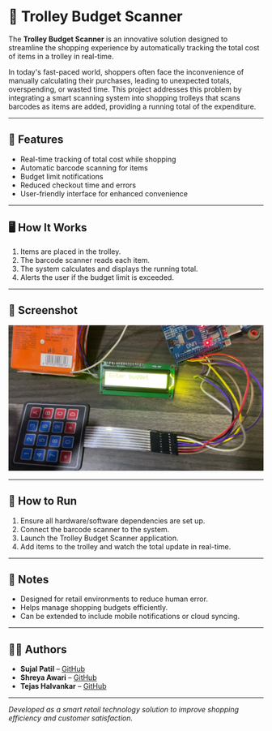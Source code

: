 # 🛒 Trolley Budget Scanner

The **Trolley Budget Scanner** is an innovative solution designed to streamline the shopping experience by automatically tracking the total cost of items in a trolley in real-time.  

In today's fast-paced world, shoppers often face the inconvenience of manually calculating their purchases, leading to unexpected totals, overspending, or wasted time. This project addresses this problem by integrating a smart scanning system into shopping trolleys that scans barcodes as items are added, providing a running total of the expenditure.

---

## 🚀 Features
- Real-time tracking of total cost while shopping
- Automatic barcode scanning for items
- Budget limit notifications
- Reduced checkout time and errors
- User-friendly interface for enhanced convenience

---

## 🖥️ How It Works
1. Items are placed in the trolley.  
2. The barcode scanner reads each item.  
3. The system calculates and displays the running total.  
4. Alerts the user if the budget limit is exceeded.  

---

## 📸 Screenshot
![Trolley Budget Scanner Output](Product.png)

---

## 📂 How to Run
1. Ensure all hardware/software dependencies are set up.  
2. Connect the barcode scanner to the system.  
3. Launch the Trolley Budget Scanner application.  
4. Add items to the trolley and watch the total update in real-time.

---

## 📌 Notes
- Designed for retail environments to reduce human error.  
- Helps manage shopping budgets efficiently.  
- Can be extended to include mobile notifications or cloud syncing.

---

## 👨‍💻 Authors
- **Sujal Patil** – [GitHub](https://github.com/SujalPatil21)  
- **Shreya Awari** – [GitHub](https://github.com/shreyaawari28)  
- **Tejas Halvankar** – [GitHub](https://github.com/Tejas-H01)

---

*Developed as a smart retail technology solution to improve shopping efficiency and customer satisfaction.*
